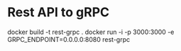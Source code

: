 # Rest API to gRPC

docker build -t rest-grpc .
docker run -i -p 3000:3000 -e GRPC_ENDPOINT=0.0.0.0:8080 rest-grpc